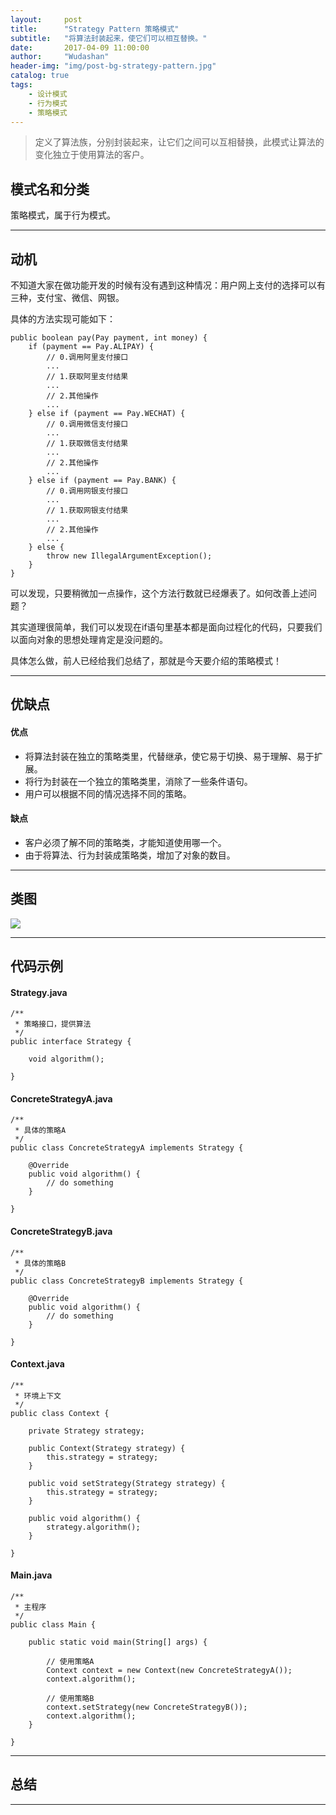 ```yaml
---
layout:     post
title:      "Strategy Pattern 策略模式"
subtitle:   "将算法封装起来，使它们可以相互替换。"
date:       2017-04-09 11:00:00
author:     "Wudashan"
header-img: "img/post-bg-strategy-pattern.jpg"
catalog: true
tags:
    - 设计模式
    - 行为模式
    - 策略模式
---
```



> 定义了算法族，分别封装起来，让它们之间可以互相替换，此模式让算法的变化独立于使用算法的客户。

## 模式名和分类
策略模式，属于行为模式。

---

## 动机
不知道大家在做功能开发的时候有没有遇到这种情况：用户网上支付的选择可以有三种，支付宝、微信、网银。

具体的方法实现可能如下：
```
public boolean pay(Pay payment, int money) {
    if (payment == Pay.ALIPAY) {
        // 0.调用阿里支付接口
        ...
        // 1.获取阿里支付结果
        ...
        // 2.其他操作
        ...
    } else if (payment == Pay.WECHAT) {
        // 0.调用微信支付接口
        ...
        // 1.获取微信支付结果
        ...
        // 2.其他操作
        ...
    } else if (payment == Pay.BANK) {
        // 0.调用网银支付接口
        ...
        // 1.获取网银支付结果
        ...
        // 2.其他操作
        ...
    } else {
        throw new IllegalArgumentException();
    }
}
```
可以发现，只要稍微加一点操作，这个方法行数就已经爆表了。如何改善上述问题？

其实道理很简单，我们可以发现在if语句里基本都是面向过程化的代码，只要我们以面向对象的思想处理肯定是没问题的。

具体怎么做，前人已经给我们总结了，那就是今天要介绍的策略模式！


---

## 优缺点
#### 优点

 - 将算法封装在独立的策略类里，代替继承，使它易于切换、易于理解、易于扩展。
 - 将行为封装在一个独立的策略类里，消除了一些条件语句。
 - 用户可以根据不同的情况选择不同的策略。

#### 缺点

 - 客户必须了解不同的策略类，才能知道使用哪一个。
 - 由于将算法、行为封装成策略类，增加了对象的数目。

---

## 类图
![](http://o7x0ygc3f.bkt.clouddn.com/%E7%AD%96%E7%95%A5%E6%A8%A1%E5%BC%8F_02.png)

---

## 代码示例

#### Strategy.java
```
/**
 * 策略接口，提供算法
 */
public interface Strategy {

    void algorithm();

}
```
#### ConcreteStrategyA.java
```
/**
 * 具体的策略A
 */
public class ConcreteStrategyA implements Strategy {

    @Override
    public void algorithm() {
        // do something
    }
    
}
```

#### ConcreteStrategyB.java
```
/**
 * 具体的策略B
 */
public class ConcreteStrategyB implements Strategy {
    
    @Override
    public void algorithm() {
        // do something
    }
    
}
```
#### Context.java
```
/**
 * 环境上下文
 */
public class Context {

    private Strategy strategy;

    public Context(Strategy strategy) {
        this.strategy = strategy;
    }

    public void setStrategy(Strategy strategy) {
        this.strategy = strategy;
    }

    public void algorithm() {
        strategy.algorithm();
    }

}
```
#### Main.java
```
/**
 * 主程序
 */
public class Main {

    public static void main(String[] args) {
        
        // 使用策略A
        Context context = new Context(new ConcreteStrategyA());
        context.algorithm();
        
        // 使用策略B
        context.setStrategy(new ConcreteStrategyB());
        context.algorithm();
    }
    
}
```

---

## 总结


---
